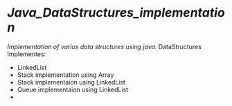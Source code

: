 # ***Java_DataStructures_implementation***
*Implementation of varius data structures using java.*
DataStructures Implementes:
* LinkedList
* Stack implementation using Array
* Stack implementaion using LinkedList
* Queue implementaion using LinkedList
*
